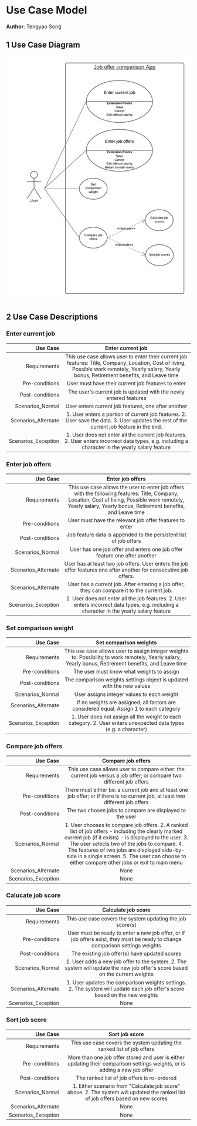 # Use Case Model

**Author**: Tengyao Song

## 1 Use Case Diagram

![Sequence diagram](images/Use%20case%20diagram.png "Sequence diagram")

## 2 Use Case Descriptions

### Enter current job

|Use Case|Enter current job|
|---:|:---:|
|Requirements|This use case allows user to enter their current job features: Title, Company, Location, Cost of living, Possible work remotely, Yearly salary, Yearly bonus, Retirement benefits, and Leave time|
|Pre-conditions|User must have their current job features to enter|
|Post-conditions|The user's current job is updated with the newly entered features|
|Scenarios_Normal|User enters current job features, one after another|
|Scenarios_Alternate|1. User enters a portion of current job features. 2. User save the data. 3. User updates the rest of the current job feature in the end.|
|Scenarios_Exception|1. User does not enter all the current job features. 2. User enters incorrect data types, e.g. including a character in the yearly salary feature|

### Enter job offers

|Use Case|Enter job offers|
|---:|:---:|
|Requirements|This use case allows the user to enter job offers with the following features: Title, Company, Location, Cost of living, Possible work remotely, Yearly salary, Yearly bonus, Retirement benefits, and Leave time|
|Pre-conditions|User must have the relevant job offer features to enter|
|Post-conditions|Job feature data is appended to the persistent list of job offers|
|Scenarios_Normal|User has one job offer and enters one job offer feature one after another|
|Scenarios_Alternate|User has at least two job offers. User enters the job offer features one after another for consecutive job offers.|
|Scenarios_Alternate|User has a current job. After entering a job offer, they can compare it to the current job.|
|Scenarios_Exception|1. User does not enter all the job features. 2. User enters incorrect data types, e.g. including a character in the yearly salary feature|

### Set comparison weight

|Use Case|Set comparison weights|
|---:|:---:|
|Requirements|This use case allows user to assign integer weights to: Possibility to work remotely, Yearly salary, Yearly bonus, Retirement benefits, and Leave time|
|Pre-conditions|The user must know what weights to assign|
|Post-conditions|The comparison weights settings object is updated with the new values|
|Scenarios_Normal|User assigns integer values to each weight|
|Scenarios_Alternate|If no weights are assigned, all factors are considered equal. Assign 1 to each category|
|Scenarios_Exception|1. User does not assign all the weight to each category. 2. User enters unexpected data types (e.g. a character)|

### Compare job offers

|Use Case|Compare job offers|
|---:|:---:|
|Requirements|This use case allows user to compare either: the current job versus a job offer; or compare two different job offers|
|Pre-conditions|There must either be: a current job and at least one job offer; or if there is no current job, at least two different job offers|
|Post-conditions|The two chosen jobs to compare are displayed to the user|
|Scenarios_Normal|1. User chooses to compare job offers. 2. A ranked list of job offers - including the clearly marked current job (if it exists) - is displayed to the user. 3. The user selects two of the jobs to compare. 4. The features of two jobs are displayed side-by-side in a single screen. 5. The user can choose to either compare other jobs or exit to main menu|
|Scenarios_Alternate|None|
|Scenarios_Exception|None|

### Calucate job score

|Use Case|Calculate job score|
|---:|:---:|
|Requirements|This use case covers the system updating the job score(s)|
|Pre-conditions|User must be ready to enter a new job offer, or if job offers exist, they must be ready to change comparison settings weights|
|Post-conditions|The existing job offer(s) have updated scores|
|Scenarios_Normal|1. User adds a new job offer to the system. 2. The system will update the new job offer's score based on the current weights|
|Scenarios_Alternate|1. User updates the comparison weights settings. 2. The system will update each job offer's score based on the new weights|
|Scenarios_Exception|None|

### Sort job score

|Use Case|Sort job score|
|---:|:---:|
|Requirements|This use case covers the system updating the ranked list of job offers|
|Pre-conditions|More than one job offer stored and user is either updating their comparison settings weights, or is adding a new job offer|
|Post-conditions|The ranked list of job offers is re-ordered|
|Scenarios_Normal|1. Either scenario from "Calculate job score" above. 2. The system will updated the ranked list of job offers based on new scores|
|Scenarios_Alternate|None|
|Scenarios_Exception|None|
